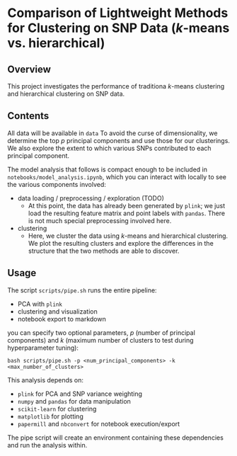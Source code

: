 # Comparison of Lightweight Methods for Clustering on SNP Data ($k$-means vs. hierarchical)

## Overview

This project investigates the performance of traditiona $k$-means clustering and hierarchical clustering on SNP data.

## Contents

All data will be available in `data` To avoid the curse of dimensionality, we determine the top $p$ principal components and use those for our clusterings. We also explore the extent to which various SNPs contributed to each principal component.

The model analysis that follows is compact enough to be included in `notebooks/model_analysis.ipynb`, which you can interact with locally to see the various components involved:
* data loading / preprocessing / exploration (TODO)
    - At this point, the data has already been generated by `plink`; we just load the resulting feature matrix and point labels with `pandas`. There is not much special preprocessing involved here.
* clustering
    - Here, we cluster the data using $k$-means and hierarchical clustering. We plot the resulting clusters and explore the differences in the structure that the two methods are able to discover.

## Usage


The script `scripts/pipe.sh` runs the entire pipeline:
* PCA with `plink`
* clustering and visualization
* notebook export to markdown

you can specify two optional parameters, $p$ (number of principal components) and $k$ (maximum number of clusters to test during hyperparameter tuning):

`bash scripts/pipe.sh -p <num_principal_components> -k <max_number_of_clusters>`

This analysis depends on:
* `plink` for PCA and SNP variance weighting
* `numpy` and `pandas` for data manipulation 
* `scikit-learn` for clustering
* `matplotlib` for plotting 
* `papermill` and `nbconvert` for notebook execution/export

The pipe script will create an environment containing these dependencies and run the analysis within. 